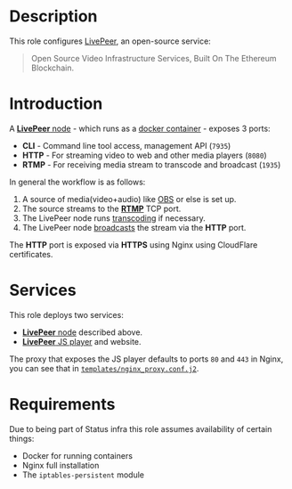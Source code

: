 # Description

This role configures [LivePeer](https://livepeer.org/), an open-source service:

>Open Source Video Infrastructure Services, Built On The Ethereum Blockchain.

# Introduction

A [__LivePeer__ node](https://livepeer.readthedocs.io/en/latest/node.html) - which runs as a [docker container](https://hub.docker.com/r/statusteam/livepeer/) - exposes 3 ports:

* __CLI__ - Command line tool access, management API (`7935`)
* __HTTP__ - For streaming video to web and other media players (`8080`)
* __RTMP__ - For receiving media stream to transcode and broadcast (`1935`)

In general the workflow is as follows:

1. A source of media(video+audio) like [OBS](https://obsproject.com/) or else is set up.
2. The source streams to the [__RTMP__](https://en.wikipedia.org/wiki/Real-Time_Messaging_Protocol) TCP port.
3. The LivePeer node runs [transcoding](https://livepeer.readthedocs.io/en/latest/transcoding.html) if necessary.
4. The LivePeer node [broadcasts](https://livepeer.readthedocs.io/en/latest/broadcasting.html) the stream via the __HTTP__ port.

The __HTTP__ port is exposed via __HTTPS__ using Nginx using CloudFlare certificates.

# Services

This role deploys two services:

* [__LivePeer__ node](https://github.com/livepeer/go-livepeer) described above.
* [__LivePeer__ JS player](https://github.com/livepeer/livepeerjs/tree/master/packages/player) and website.

The proxy that exposes the JS player defaults to ports `80` and `443` in Nginx, you can see that in [`templates/nginx_proxy.conf.j2`](templates/nginx_proxy.conf.j2).

# Requirements

Due to being part of Status infra this role assumes availability of certain things:

* Docker for running containers
* Nginx full installation
* The `iptables-persistent` module
